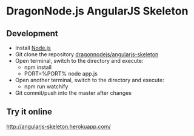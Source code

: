 # DragonNode.js AngularJS Skeleton

## Development
- Install [Node.js](http://nodejs.org/)
- Git clone the repository [dragonnodejs/angularjs-skeleton](https://github.com/dragonnodejs/angularjs-skeleton.git)
- Open terminal, switch to the directory and execute:
  - npm install
  - PORT=%PORT% node app.js
- Open another terminal, switch to the directory and execute:
  - npm run watchify
- Git commit/push into the master after changes

## Try it online
http://angularjs-skeleton.herokuapp.com/
